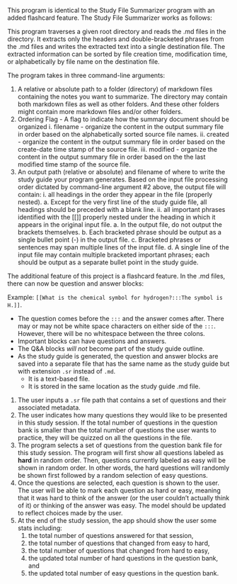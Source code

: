 This program is identical to the Study File Summarizer program with an added flashcard feature. The Study File Summarizer works as follows:

This program traverses a given root directory and reads the .md files in the directory. It extracts only the headers and double-bracketed phrases from the .md files and writes the extracted text into a single destination file. The extracted information can be sorted by file creation time, modification time, or alphabetically by file name on the destination file.

The program takes in three command-line arguments:

1. A relative or absolute path to a folder (directory) of markdown files containing the notes you want to summarize. The directory may contain both markdown files as well as other folders. And these other folders might contain more markdown files and/or other folders.
2. Ordering Flag - A flag to indicate how the summary document should be organized
  i. filename - organize the content in the output summary file in order based on the alphabetically sorted source file names.
  ii. created - organize the content in the output summary file in order based on the create-date time stamp of the source file.
  iii. modified - organize the content in the output summary file in order based on the the last modified time stamp of the source file.
3. An output path (relative or absolute) and filename of where to write the study guide your program generates. Based on the input file processing order dictated by command-line argument #2 above, the output file will contain:
  i. all headings in the order they appear in the file (properly nested).
    a. Except for the very first line of the study guide file, all headings should be preceded with a blank line.
  ii. all important phrases identified with the [[]] properly nested under the heading in which it appears in the original input file.
    a. In the output file, do not output the brackets themselves.
    b. Each bracketed phrase should be output as a single bullet point (-) in the output file.
    c. Bracketed phrases or sentences may span multiple lines of the input file.
    d. A single line of the input file may contain multiple bracketed important phrases; each should be output as a separate bullet point in the study guide.

The additional feature of this project is a flashcard feature. In the .md files, there can now be question and answer blocks: 

Example: `[[What is the chemical symbol for hydrogen?:::The symbol is H.]]`.
  - The question comes before the `:::` and the answer comes after.  There may or may not be white space characters on either side of the `:::`.  However, there will be no whitespace between the three colons.
  - Important blocks can have questions and answers.
  - The Q&A blocks *will not* become part of the study guide outline.
- As the study guide is generated, the question and answer blocks are saved into a separate file that has the same name as the study guide but with extension `.sr` instead of `.md`.
  - It is a text-based file.
  - It is stored in the same location as the study guide .md file.

1. The user inputs a `.sr` file path that contains a set of questions and their associated metadata.
2. The user indicates how many questions they would like to be presented in this study session. If the total number of questions in the question bank is smaller than the total number of questions the user wants to practice, they will be quizzed on all the questions in the file. 
3. The program selects a set of questions from the question bank file for this study session.  The program will first show all questions labeled as **hard** in random order.  Then, questions currently labeled as easy will be shown in random order. In other words, the hard questions will randomly be shown first followed by a random selection of easy questions.  
4. Once the questions are selected, each question is shown to the user.  The user will be able to mark each question as hard or easy, meaning that it was hard to think of the answer (or the user couldn’t actually think of it) or thinking of the answer was easy.  The model should be updated to reflect choices made by the user. 
5. At the end of the study session, the app should show the user some stats including:
    1. the total number of questions answered for that session, 
    2. the total number of questions that changed from easy to hard, 
    3. the total number of questions that changed from hard to easy, 
    4. the updated total number of hard questions in the question bank, and
    5. the updated total number of easy questions in the question bank.
